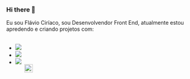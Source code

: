 ### Hi there 👋

Eu sou Flávio Ciríaco, sou Desenvolvendor Front End, atualmente estou apredendo e criando projetos com:
<br>
<br>

<ul>
  <li><img src="https://img.shields.io/badge/HTML5-E34F26?style=for-the-badge&logo=html5&logoColor=white" />
  <li><img src="https://img.shields.io/badge/CSS3-1572B6?style=for-the-badge&logo=css3&logoColor=white" /> 
  <li><img src="https://img.shields.io/badge/JavaScript-F7DF1E?style=for-the-badge&logo=javascript&logoColor=black" />
<ul>
<a href="https://www.linkedin.com/flaviociriaco/">
<img align="left" alt="Linkedin" width="22px"src=""
